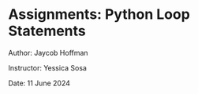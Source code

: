 # Assignments: Python Loop Statements

Author: Jaycob Hoffman

Instructor: Yessica Sosa

Date: 11 June 2024